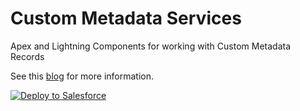 # Custom Metadata Services
Apex and Lightning Components for working with Custom Metadata Records

See this [blog](https://andyinthecloud.com/2017/08/29/introducing-custom-metadata-services/) for more information.

<a href="https://githubsfdeploy.herokuapp.com">
  <img alt="Deploy to Salesforce"
       src="https://raw.githubusercontent.com/afawcett/githubsfdeploy/master/src/main/webapp/resources/img/deploy.png">
</a>
